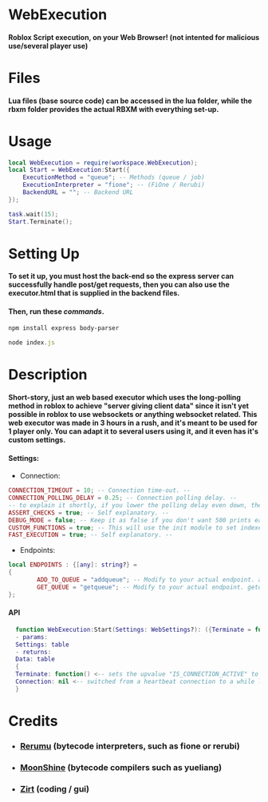 # WebExecution

#### Roblox Script execution, on your **Web Browser**! (not intented for malicious use/several player use)

# Files
#### Lua files (base source code) can be accessed in the lua folder, while the rbxm folder provides the actual RBXM with everything set-up.

# Usage
```lua
local WebExecution = require(workspace.WebExecution);
local Start = WebExecution:Start({
    ExecutionMethod = "queue"; -- Methods (queue / job)
    ExecutionInterpreter = "fione"; -- (FiOne / Rerubi)
    BackendURL = ""; -- Backend URL
});

task.wait(15);
Start.Terminate();
```

# Setting Up
#### To set it up, you must host the back-end so the express server can successfully handle post/get requests, then you can also use the executor.html that is supplied in the backend files.
#### Then, run these _**commands**_.
```bash
npm install express body-parser
```
```js
node index.js
```
# Description
#### Short-story, just an web based executor which uses the long-polling method in roblox to achieve "server giving client data" since it isn't yet possible in roblox to use websockets or anything websocket related. This web executor was made in 3 hours in a rush, and it's meant to be used for 1 player only. You can adapt it to several users using it, and it even has it's custom settings.

#### Settings:
- Connection:
```lua
CONNECTION_TIMEOUT = 10; -- Connection time-out. --
CONNECTION_POLLING_DELAY = 0.25; -- Connection polling delay. --
-- to explain it shortly, if you lower the polling delay even down, the execution will be quick but there's a chance that you will get ratelimited. The max amount of requests you can send per minute is 500, so 4 requests = 1 second => 60 seconds = 240, meaning you can lower it down to 0.125 and not risk getting ratelimited. --
ASSERT_CHECKS = true; -- Self explanatory. --
DEBUG_MODE = false; -- Keep it as false if you don't want 500 prints each second. --
CUSTOM_FUNCTIONS = true; -- This will use the init module to set indexes in the cleaned environment to key values such as custom functions, etc... (you can add as many as you like)
FAST_EXECUTION = true; -- Self explanatory. --
```
- Endpoints:
```lua
local ENDPOINTS : {[any]: string?} =
{
        ADD_TO_QUEUE = "addqueue"; -- Modify to your actual endpoint. addqueue is by default if you will use the back-end source provided by me. REQUEST: POST
        GET_QUEUE = "getqueue"; -- Modify to your actual endpoint. getqueue is by default ifyou will use the back-end source provided by me. REQUEST: GET
};
```
#### API
```lua
  function WebExecution:Start(Settings: WebSettings?): ({Terminate = function, Connection: RBXScriptConnection or nil})
  - params:
  Settings: table
  - returns:
  Data: table
  {
  Terminate: function() <-- sets the upvalue "IS_CONNECTION_ACTIVE" to false so it will break the while loop if there is one. (i had to adapt from a heartbeat loop to a while loop since you couldn't really make the heartbeat really wait the polling delay.
  Connection: nil <-- switched from a heartbeat connection to a while loop
  }
```
# Credits
- ### [Rerumu](https://github.com/Rerumu) (bytecode interpreters, such as fione or rerubi)
- ### [MoonShine](https://github.com/gamesys/moonshine) (bytecode compilers such as yueliang)
- ### [Zirt](https://discord.com/users/1142785342919938128) (coding / gui)
